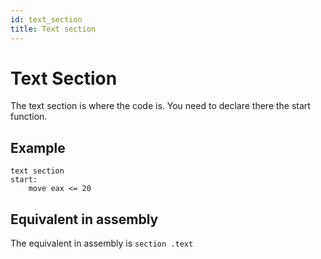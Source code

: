 ```yaml
---
id: text_section
title: Text section
---
```


# Text Section

The text section is where the code is. You need to declare there the start function.
## Example 

```
text section
start:
    move eax <= 20
```
## Equivalent in assembly

 The equivalent in assembly is ```section .text```